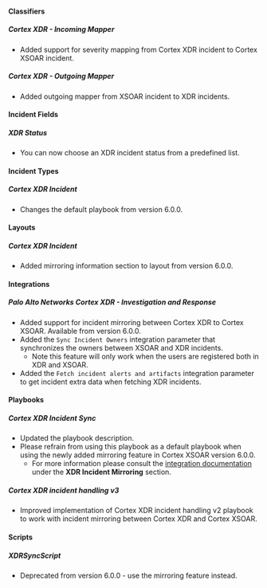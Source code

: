 
#### Classifiers
##### Cortex XDR - Incoming Mapper
- Added support for severity mapping from Cortex XDR incident to Cortex XSOAR incident.
##### Cortex XDR - Outgoing Mapper
- Added outgoing mapper from XSOAR incident to XDR incidents.

#### Incident Fields
##### XDR Status
- You can now choose an XDR incident status from a predefined list.

#### Incident Types
##### Cortex XDR Incident
- Changes the default playbook from version 6.0.0.

#### Layouts
##### Cortex XDR Incident
- Added mirroring information section to layout from version 6.0.0.

#### Integrations
##### Palo Alto Networks Cortex XDR - Investigation and Response
- Added support for incident mirroring between Cortex XDR to Cortex XSOAR. Available from version 6.0.0.
- Added the `Sync Incident Owners` integration parameter that synchronizes the owners between XSOAR and XDR incidents. 
    * Note this feature will only work when the users are registered both in XDR and XSOAR.
- Added the `Fetch incident alerts and artifacts` integration parameter to get incident extra data when 
fetching XDR incidents.

#### Playbooks
##### Cortex XDR Incident Sync
- Updated the playbook description.
- Please refrain from using this playbook as a default playbook when using the newly added mirroring feature in Cortex XSOAR version 6.0.0.
  - For more information please consult the [integration documentation](https://xsoar.pan.dev/docs/reference/integrations/cortex-xdr---ir) under the **XDR Incident Mirroring** section.
##### Cortex XDR incident handling v3
- Improved implementation of Cortex XDR incident handling v2 playbook to work with incident mirroring between Cortex XDR and Cortex XSOAR.

#### Scripts
##### XDRSyncScript
- Deprecated from version 6.0.0 - use the mirroring feature instead.

